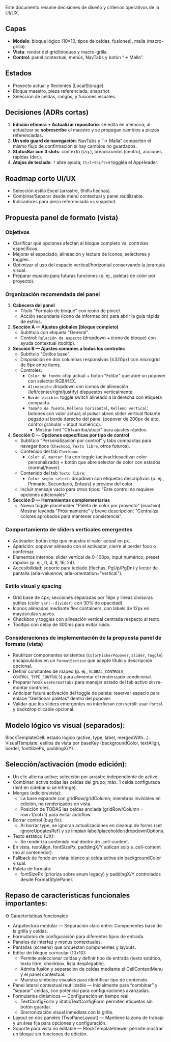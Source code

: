 Este documento resume decisiones de diseño y criterios operativos de la UI/UX.

## Capas
- **Modelo**: bloque lógico (10×10, tipos de celdas, fusiones), malla (macro-grilla).
- **Vista**: render del grid/bloques y macro-grilla.
- **Control**: panel contextual, menús, NavTabs y botón “→ Malla”.

## Estados
- Proyecto actual y Recientes (LocalStorage).
- Bloque maestro, pieza referenciada, snapshot.
- Selección de celdas, rangos, y fusiones visuales.

## Decisiones (ADRs cortas)
1. **Edición efímera + Actualizar repositorio**: se edita en memoria; al actualizar se **sobrescribe** el maestro y se propagan cambios a piezas referenciadas.
2. **Un solo guard de navegación**: NavTabs y “→ Malla” comparten el mismo flujo de confirmación si hay cambios no guardados.
3. **StatusBar con 3 slots**: contexto (izq.), breadcrumbs (centro), acciones rápidas (der.).
4. **Atajos de teclado**: `?` abre ayuda; `Ctrl+Shift+H` toggléa el AppHeader.

## Roadmap corto UI/UX
- Selección estilo Excel (arrastre, Shift+flechas).
- Combinar/Separar desde menú contextual y panel reutilizable.
- Indicadores para pieza referenciada vs snapshot.

## Propuesta panel de formato (vista)

### Objetivos
- Clarificar qué opciones afectan al bloque completo vs. controles específicos.
- Mejorar el espaciado, alineación y lectura de íconos, selectores y toggles.
- Optimizar el uso del espacio vertical/horizontal conservando la jerarquía visual.
- Preparar espacio para futuras funciones (p. ej., paletas de color por proyecto).

### Organización recomendada del panel
1. **Cabecera del panel**
   - Título "Formato de bloque" con icono de pincel.
   - Acción secundaria (icono de información) para abrir la guía rápida de estilos.
2. **Sección A — Ajustes globales (bloque completo)**
   - Subtítulo con etiqueta "General".
   - Control: `Relación de aspecto` (dropdown + ícono de bloque) con ayuda contextual (tooltip).
3. **Sección B — Ajustes comunes a todos los controles**
   - Subtítulo "Estilos base".
   - Disposición en dos columnas responsivas (≥320px) con microgrid de 8px entre items.
   - Controles:
     - `Color de fondo`: chip actual + botón "Editar" que abre un popover con selector RGB/HEX.
     - `Alineación`: dropdown con íconos de alineación (left/center/right/justify) dispuestos verticalmente.
     - `Borde visible`: toggle switch alineado a la derecha con etiqueta compacta.
     - `Tamaño de fuente`, `Relleno horizontal`, `Relleno vertical`: botones con valor actual; al pulsar abren slider vertical flotante pegado al borde derecho del panel (popover de 200px de alto, control granular + input numérico).
       - Mostrar hint "Ctrl+arriba/abajo" para ajustes rápidos.
4. **Sección C — Opciones específicas por tipo de control**
   - Subtítulo "Personalización por control" y tabs compactas para navegar tipos (`Checkbox`, `Texto libre`, otros futuros).
   - Contenido del tab `Checkbox`:
     - `Color al marcar`: fila con toggle (activar/desactivar color personalizado) + botón que abre selector de color con estados (normal/hover).
   - Contenido del tab `Texto libre`:
     - `Color según select`: dropdown con etiquetas descriptivas (p. ej., Primario, Secundario, Énfasis) y preview del color.
   - Incluir mensaje vacío para otros tipos: "Este control no requiere opciones adicionales".
5. **Sección D — Herramientas complementarias**
   - Nuevo toggle placeholder "Paleta de color por proyecto" (inactivo). Mostrar leyenda "Próximamente" y breve descripción: "Centraliza colores aprobados para mantener consistencia".

### Comportamiento de sliders verticales emergentes
- Activador: botón chip que muestra el valor actual en px.
- Aparición: popover alineado con el activador, cierre al perder foco o confirmar.
- Elementos internos: slider vertical de 0–100px, input numérico, preset rápidos (p. ej., 0, 4, 8, 16, 24).
- Accesibilidad: soporte para teclado (flechas, PgUp/PgDn) y lector de pantalla (aria-valuenow, aria-orientation="vertical").

### Estilo visual y spacing
- Grid base de 4px; secciones separadas por 16px y líneas divisoras sutiles (color `var(--divider)` con 30% de opacidad).
- Íconos alineados mediante flex containers, con labels de 12px en mayúsculas suaves.
- Checkbox y toggles con alineación vertical centrada respecto al texto.
- Tooltips con delay de 300ms para evitar ruido.

### Consideraciones de implementación de la propuesta panel de formato (vista)
- Reutilizar componentes existentes (`ColorPickerPopover`, `Slider`, `Toggle`) encapsulados en un `FormatSection` que acepte título y descripción opcional.
- Definir constantes de mapeo (p. ej., `GLOBAL_CONTROLS`, `CONTROL_TYPE_CONTROLS`) para alimentar el renderizado condicional.
- Preparar hook `useFormatTabs` para manejar estado del tab activo sin re-montar controles.
- Anticipar futura activación del toggle de paleta: reservar espacio para enlace "Gestionar paletas" dentro del popover.
- Validar que los sliders emergentes no interfieran con scroll: usar `Portal` y backdrop clicable opcional.

## Modelo lógico vs visual (separados):
BlockTemplateCell: estado lógico (active, type, label, mergedWith…).
VisualTemplate: estilos de vista por baseKey (backgroundColor, textAlign, border, fontSizePx, paddingX/Y).

## Selección/activación (modo edición):
- Un clic alterna active; selección por arrastre independiente de active.
- Combinar: activa todas las celdas del grupo; máx. 1 celda configurada (hint en sidebar si se infringe).
- Merges (edición/vista):
  - La base expande con gridRow/gridColumn; miembros invisibles en edición, no renderizados en vista.
  - Posición de TODAS las celdas anclada (gridRow/Column = row+1/col+1) para evitar autoflow.
- Borrar control (bug fix):
  - Al borrar type, se ignoran actualizaciones en cleanup de forms (set ignoreUpdatesRef) y se limpian label/placeholder/dropdownOptions.
- Texto estático (UX):
  - Se renderiza contenido real dentro de .cell-content.
- En vista, textAlign, fontSizePx, paddingX/Y aplican solo a .cell-content (no al contenedor).
- Fallback de fondo en vista: blanco si celda activa sin backgroundColor visual.
- Paleta de formato:
  - fontSizePx (prioriza sobre enum legacy) y paddingX/Y controlados desde FormatStylePanel.

## Repaso de características funcionales importantes:

⚙️ Características funcionales
- Arquitectura modular — Separación clara entre: Componentes base de la grilla y celdas.
- Formularios de configuración para diferentes tipos de entrada.
- Paneles de interfaz y menús contextuales.
- Pantallas (screens) que orquestan componentes y layouts.
- Editor de bloque curricular (10x10):
  - Permite seleccionar celdas y definir tipo de entrada (texto estático, texto libre, checkbox, lista desplegable).
  - Admite fusión y separación de celdas mediante el CellContextMenu y el panel contextual.
  - Muestra símbolos visuales para identificar tipo de contenido.
- Panel lateral contextual reutilizable — Inicialmente para “combinar” y “separar” celdas, con potencial para configuraciones avanzadas.
- Formularios dinámicos — Configuración en tiempo real:
  - TextConfigForm y StaticTextConfigForm permiten etiquetas sin botón guardar.
  - Sincronización visual inmediata con la grilla.
- Layout en dos paneles (TwoPaneLayout) — Mantiene la zona de trabajo y un área fija para opciones y configuración.
- Soporte para vista no editable — BlockTemplateViewer permite mostrar un bloque sin funciones de edición.